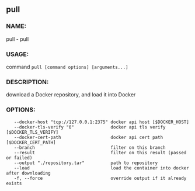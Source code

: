 ## pull

### NAME:
   pull - pull <build id>

### USAGE:
   command `pull [command options] [arguments...]`

### DESCRIPTION:
   download a Docker repository, and load it into Docker

### OPTIONS:
```
   --docker-host "tcp://127.0.0.1:2375" docker api host [$DOCKER_HOST]
   --docker-tls-verify "0"              docker api tls verify [$DOCKER_TLS_VERIFY]
   --docker-cert-path                   docker api cert path [$DOCKER_CERT_PATH]
   --branch                             filter on this branch
   --result                             filter on this result (passed or failed)
   --output "./repository.tar"          path to repository
   --load                               load the container into docker after downloading
   -f, --force                          override output if it already exists

```
